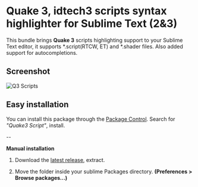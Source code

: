 # Quake 3, idtech3 scripts syntax highlighter for Sublime Text (2&3)
This bundle brings __Quake 3__ scripts highlighting support to your Sublime Text editor, it supports *.script(RTCW, ET) and *.shader files. Also added support for autocompletions.

## Screenshot
![Q3 Scripts](../master/assets/q3-highlight.png)

## Easy installation
You can install this package through the [Package Control](https://packagecontrol.io/installation). Search for *"Quake3 Script"*, install.

--

**Manual installation**

1. Download the [latest release](https://github.com/isRyven/Sublime-Text-Q3Script/releases/latest), extract.

2. Move the folder inside your sublime Packages directory. **(Preferences > Browse packages...)**
